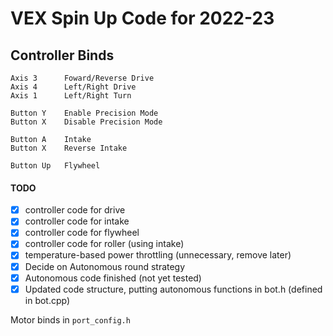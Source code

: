 # VEX Spin Up Code for 2022-23

## Controller Binds

```
Axis 3      Foward/Reverse Drive
Axis 4		Left/Right Drive
Axis 1      Left/Right Turn

Button Y 	Enable Precision Mode
Button X	Disable Precision Mode

Button A	Intake
Button X	Reverse Intake 

Button Up	Flywheel
```

#### TODO
- [x] controller code for drive
- [x] controller code for intake
- [x] controller code for flywheel
- [x] controller code for roller (using intake)
- [x] temperature-based power throttling (unnecessary, remove later)
- [x] Decide on Autonomous round strategy
- [x] Autonomous code finished (not yet tested)
- [x] Updated code structure, putting autonomous functions in bot.h (defined in bot.cpp)

Motor binds in `port_config.h`

